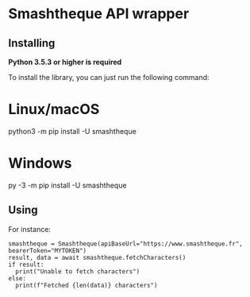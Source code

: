 # Smashtheque API wrapper

## Installing

**Python 3.5.3 or higher is required**

To install the library, you can just run the following command:

# Linux/macOS
python3 -m pip install -U smashtheque

# Windows
py -3 -m pip install -U smashtheque

## Using

For instance:
```
smashtheque = Smashtheque(apiBaseUrl="https://www.smashtheque.fr", bearerToken="MYTOKEN")
result, data = await smashtheque.fetchCharacters()
if result:
  print("Unable to fetch characters")
else:
  print(f"Fetched {len(data)} characters")
```

